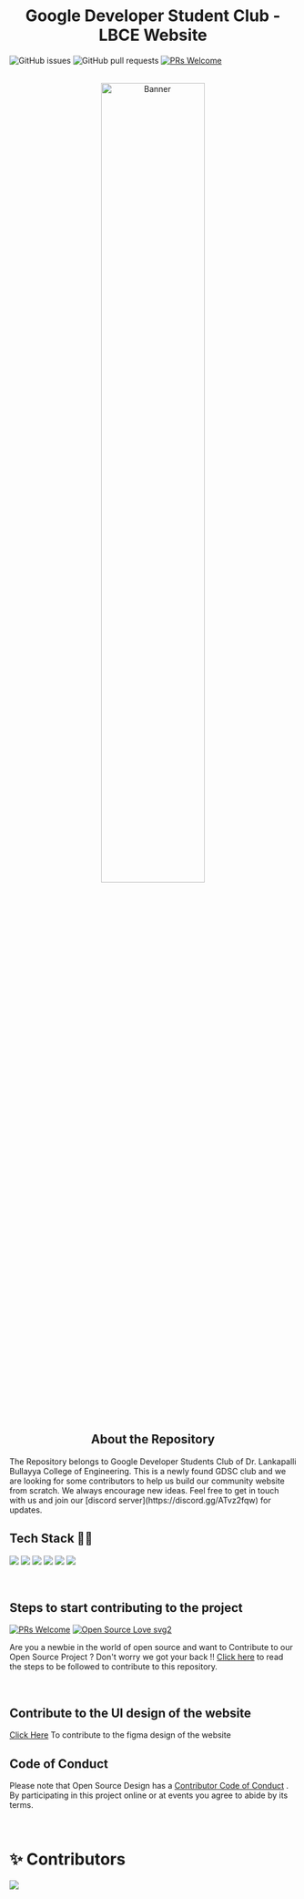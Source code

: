 <h1 align="center"> Google Developer Student Club - LBCE Website</h1>

![GitHub issues](https://img.shields.io/github/issues/Gdsc-Lbce/GDSC_LBCE_Website)
![GitHub pull requests](https://img.shields.io/github/issues-pr/Gdsc-Lbce/GDSC_LBCE_Website)
[![PRs Welcome](https://img.shields.io/badge/PRs-welcome-brightgreen.svg)](http://makeapullrequest.com)
<br />
<br />
<div align="center" margin-bottom="10em"><a href="https://gdsc.community.dev/dr-lankapalli-bullayya-college-of-engineering-visakhapatnam/"><img src="https://user-images.githubusercontent.com/75005433/145153403-4472e4df-88cf-41c5-8631-97ab86a40267.png" alt="Banner" width="60%"/></a></div>


<h2 align="center">About the Repository</h2>
The Repository belongs to Google Developer Students Club of Dr. Lankapalli Bullayya College of Engineering.
This is a newly found GDSC club and we are looking for some contributors to help us build our community website from scratch. We always encourage new ideas. Feel free to get in touch with us and join our [discord server](https://discord.gg/ATvz2fqw) for updates.

<br>

## Tech Stack 👨‍💻

<img src="https://img.shields.io/badge/HTML5-E34F26?style=for-the-badge&logo=html5&logoColor=white"> <img src="https://img.shields.io/badge/Sass-CC6699?style=for-the-badge&logo=sass&logoColor=white"> <img src="https://img.shields.io/badge/JavaScript-F7DF1E?style=for-the-badge&logo=javascript&logoColor=black"> <img src="https://img.shields.io/badge/Node.js-43853D?style=for-the-badge&logo=node.js&logoColor=white"> <img src="https://img.shields.io/badge/MongoDB-4EA94B?style=for-the-badge&logo=mongodb&logoColor=white">
<img src="https://img.shields.io/badge/React-20232A?style=for-the-badge&logo=react&logoColor=61DAFB">

<br>

## Steps to start contributing to the project

[![PRs Welcome](https://img.shields.io/badge/PRs-welcome-brightgreen.svg?style=flat-square)](http://makeapullrequest.com)
[![Open Source Love svg2](https://badges.frapsoft.com/os/v2/open-source.svg?v=103)](https://github.com/ellerbrock/open-source-badges/)

Are you a newbie in the world of open source and want to Contribute to our Open Source Project ?
Don't worry we got your back !!
<a href="/CONTRIBUTION.md">Click here</a> to read the steps to be followed to contribute to this repository. 

<br>

## Contribute to the UI design of the website
<a href="https://www.figma.com/file/Ug4bm8mjcNafExTiS5TBnr/GDSC-LBCE?node-id=0%3A1">Click Here</a> To contribute to the figma design of the website 


## Code of Conduct
Please note that Open Source Design has a <a href="/CODE_OF_CONDUCT.md">Contributor Code of Conduct</a> . By participating in this project online or at events you agree to abide by its terms.

<br>

# ✨ Contributors

<a href="https://github.com/Gdsc-Lbce/GDSC_LBCE_Website/graphs/contributors">
  <img src="https://contrib.rocks/image?repo=Gdsc-Lbce/GDSC_LBCE_Website" />
</a>

